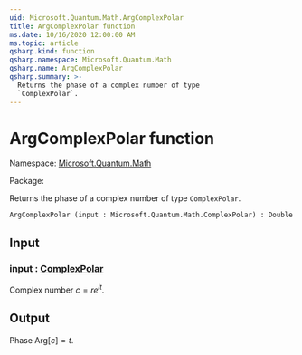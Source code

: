 ```yaml
---
uid: Microsoft.Quantum.Math.ArgComplexPolar
title: ArgComplexPolar function
ms.date: 10/16/2020 12:00:00 AM
ms.topic: article
qsharp.kind: function
qsharp.namespace: Microsoft.Quantum.Math
qsharp.name: ArgComplexPolar
qsharp.summary: >-
  Returns the phase of a complex number of type
  `ComplexPolar`.
---
```


# ArgComplexPolar function

Namespace: [Microsoft.Quantum.Math](xref:Microsoft.Quantum.Math)

Package: [](https://nuget.org/packages/)


Returns the phase of a complex number of type`ComplexPolar`.

```Q#
ArgComplexPolar (input : Microsoft.Quantum.Math.ComplexPolar) : Double
```


## Input

### input : [ComplexPolar](xref:Microsoft.Quantum.Math.ComplexPolar)

Complex number $c = r e^{i t}$.



## Output

Phase $\text{Arg}[c] = t$.
